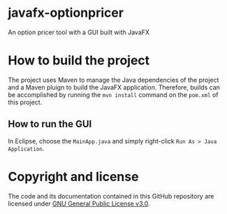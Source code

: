 # javafx-optionpricer
An option pricer tool with a GUI built with JavaFX

# How to build the project

The project uses Maven to manage the Java dependencies of the project and a Maven pluign to build the JavaFX application. Therefore, builds can be accomplished by running the `mvn install` command on the `pom.xml` of this project.

## How to run the GUI

In Eclipse, choose the `MainApp.java` and simply right-click `Run As > Java Application`.

# Copyright and license
The code and its documentation contained in this GitHub repository are licensed under [GNU General Public License v3.0](LICENSE).